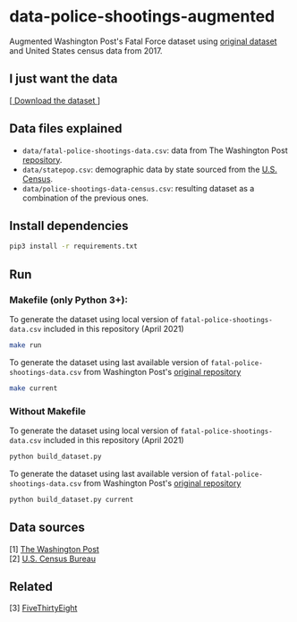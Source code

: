 # data-police-shootings-augmented
Augmented Washington Post's Fatal Force dataset using [original dataset](https://github.com/washingtonpost/data-police-shootings) and United States census data from 2017.

## I just want the data

[[ Download the dataset ](https://github.com/danielsto/data-police-shootings-augmented/raw/main/data/police-shootings-data-census.csv)]

## Data files explained

* `data/fatal-police-shootings-data.csv`: data from The Washington Post [repository](https://github.com/washingtonpost/data-police-shootings).
* `data/statepop.csv`: demographic data by state sourced from the [U.S. Census](https://www.census.gov/newsroom/press-kits/2018/acs-1year.html).
* `data/police-shootings-data-census.csv`: resulting dataset as a combination of the previous ones.

## Install dependencies

```bash
pip3 install -r requirements.txt
```

## Run

### Makefile (only Python 3+):

To generate the dataset using local version of `fatal-police-shootings-data.csv` included in this repository (April 2021)
```bash
make run
```
To generate the dataset using last available version of `fatal-police-shootings-data.csv` from Washington Post's [original repository](https://github.com/washingtonpost/data-police-shootings)

```bash
make current
```

### Without Makefile

To generate the dataset using local version of `fatal-police-shootings-data.csv` included in this repository (April 2021)
```bash
python build_dataset.py
```
To generate the dataset using last available version of `fatal-police-shootings-data.csv` from Washington Post's [original repository](https://github.com/washingtonpost/data-police-shootings)

```bash
python build_dataset.py current
```

## Data sources

[1] [The Washington Post](https://github.com/washingtonpost/data-police-shootings)  
[2] [U.S. Census Bureau](https://www.census.gov/newsroom/press-kits/2018/acs-1year.html)

## Related

[3] [FiveThirtyEight](https://github.com/fivethirtyeight/data/tree/master/police-killings)


